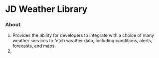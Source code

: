 # JD Weather Library

### About

1. Provides the ability for developers to integrate with a choice of many weather services to fetch weather data, 
including conditions, alerts, forecasts, and maps.
2. 
